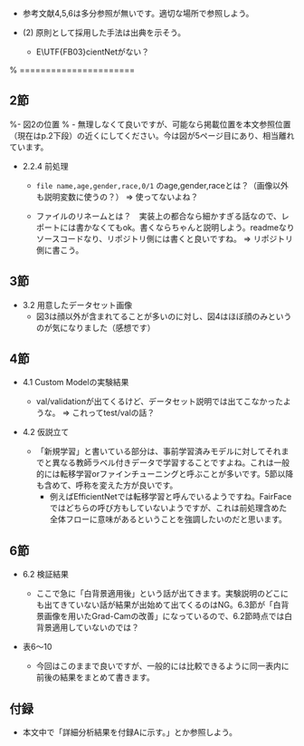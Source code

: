 

  - 参考文献4,5,6は多分参照が無いです。適切な場所で参照しよう。
  
  
- (2) 原則として採用した手法は出典を示そう。
  - E\UTF{FB03}cientNetがない？



% ======================

## 2節
%- 図2の位置
 % - 無理しなくて良いですが、可能なら掲載位置を本文参照位置（現在はp.2下段）の近くにしてください。今は図が5ページ目にあり、相当離れています。
  
  

- 2.2.4 前処理
  - `file name,age,gender,race,0/1` のage,gender,raceとは？（画像以外も説明変数に使うの？）
  => 使ってないよね？
  
  - ファイルのリネームとは？　実装上の都合なら細かすぎる話なので、レポートには書かなくてもok。書くならちゃんと説明しよう。readmeなりソースコードなり、リポジトリ側には書くと良いですね。
=> リポジトリ側に書こう。


## 3節
- 3.2 用意したデータセット画像
  - 図3は顔以外が含まれてることが多いのに対し、図4はほぼ顔のみというのが気になりました（感想です）


## 4節
- 4.1 Custom Modelの実験結果
  - val/validationが出てくるけど、データセット説明では出てこなかったような。
  => これってtest/valの話？
  
- 4.2 仮説立て
  - 「新規学習」と書いている部分は、事前学習済みモデルに対してそれまでと異なる教師ラベル付きデータで学習することですよね。これは一般的には転移学習orファインチューニングと呼ぶことが多いです。5節以降も含めて、呼称を変えた方が良いです。
    - 例えばEfficientNetでは転移学習と呼んでいるようですね。FairFaceではどちらの呼び方もしていないようですが、これは前処理含めた全体フローに意味があるということを強調したいのだと思います。

## 6節
- 6.2 検証結果
  - ここで急に「白背景適用後」という話が出てきます。実験説明のどこにも出てきていない話が結果が出始めて出てくるのはNG。6.3節が「白背景画像を用いたGrad-Camの改善」になっているので、6.2節時点では白背景適用していないのでは？
  
- 表6〜10
  - 今回はこのままで良いですが、一般的には比較できるように同一表内に前後の結果をまとめて書きます。

## 付録
- 本文中で「詳細分析結果を付録Aに示す。」とか参照しよう。
